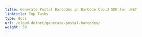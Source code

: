 ```yaml
---
title: Generate Postal Barcodes in BarCode Cloud SDK for .NET
linktitle: Top Tasks
type: docs
url: /cloud-dotnet/generate-postal-barcodes/
weight: 50
---
```



